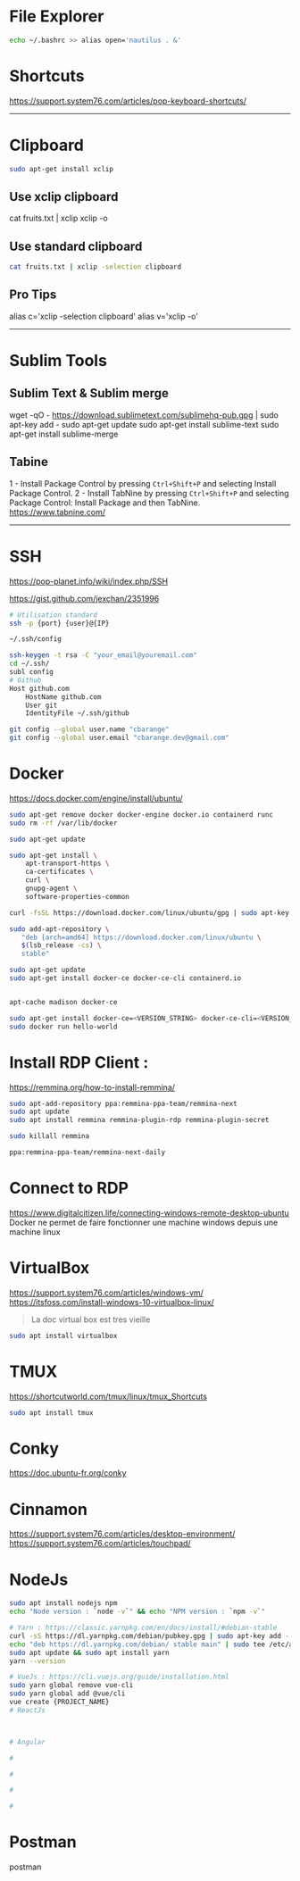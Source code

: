 # File Explorer

```bash
echo ~/.bashrc >> alias open='nautilus . &'
``` 

# Shortcuts

https://support.system76.com/articles/pop-keyboard-shortcuts/

---

# Clipboard

```bash
sudo apt-get install xclip
``` 

## Use xclip clipboard

cat fruits.txt | xclip
xclip -o

## Use standard clipboard

```bash
cat fruits.txt | xclip -selection clipboard
``` 

## Pro Tips

alias c='xclip -selection clipboard'
alias v='xclip -o'


---

# Sublim Tools

## Sublim Text & Sublim merge

wget -qO - https://download.sublimetext.com/sublimehq-pub.gpg | sudo apt-key add -
sudo apt-get update
sudo apt-get install sublime-text
sudo apt-get install sublime-merge



## Tabine


1 - Install Package Control by pressing `Ctrl+Shift+P` and selecting Install Package Control.
2 - Install TabNine by pressing `Ctrl+Shift+P`  and selecting Package Control: Install Package and then TabNine.
https://www.tabnine.com/


---

# SSH

https://pop-planet.info/wiki/index.php/SSH

https://gist.github.com/jexchan/2351996

```bash
# Utilisation standard
ssh -p {port} {user}@{IP}

~/.ssh/config

ssh-keygen -t rsa -C "your_email@youremail.com"
cd ~/.ssh/
subl config
# Github
Host github.com
	HostName github.com
	User git
	IdentityFile ~/.ssh/github

git config --global user.name "cbarange"
git config --global user.email "cbarange.dev@gmail.com"
``` 



# Docker
https://docs.docker.com/engine/install/ubuntu/
```bash
sudo apt-get remove docker docker-engine docker.io containerd runc
sudo rm -rf /var/lib/docker

sudo apt-get update

sudo apt-get install \
    apt-transport-https \
    ca-certificates \
    curl \
    gnupg-agent \
    software-properties-common

curl -fsSL https://download.docker.com/linux/ubuntu/gpg | sudo apt-key add -

sudo add-apt-repository \
   "deb [arch=amd64] https://download.docker.com/linux/ubuntu \
   $(lsb_release -cs) \
   stable"

sudo apt-get update
sudo apt-get install docker-ce docker-ce-cli containerd.io


apt-cache madison docker-ce

sudo apt-get install docker-ce=<VERSION_STRING> docker-ce-cli=<VERSION_STRING> containerd.io
sudo docker run hello-world

``` 


# Install RDP Client :

https://remmina.org/how-to-install-remmina/
```bash
sudo apt-add-repository ppa:remmina-ppa-team/remmina-next
sudo apt update
sudo apt install remmina remmina-plugin-rdp remmina-plugin-secret

sudo killall remmina

ppa:remmina-ppa-team/remmina-next-daily
``` 

# Connect to RDP


https://www.digitalcitizen.life/connecting-windows-remote-desktop-ubuntu
Docker ne permet de faire fonctionner une machine windows depuis une machine linux


# VirtualBox


https://support.system76.com/articles/windows-vm/
https://itsfoss.com/install-windows-10-virtualbox-linux/

> La doc virtual box est tres vieille
```bash
sudo apt install virtualbox
``` 





# TMUX
https://shortcutworld.com/tmux/linux/tmux_Shortcuts
```bash
sudo apt install tmux
``` 

# Conky

https://doc.ubuntu-fr.org/conky


# Cinnamon

https://support.system76.com/articles/desktop-environment/
https://support.system76.com/articles/touchpad/


# NodeJs

```bash
sudo apt install nodejs npm
echo "Node version : `node -v`" && echo "NPM version : `npm -v`"

# Yarn : https://classic.yarnpkg.com/en/docs/install/#debian-stable
curl -sS https://dl.yarnpkg.com/debian/pubkey.gpg | sudo apt-key add -
echo "deb https://dl.yarnpkg.com/debian/ stable main" | sudo tee /etc/apt/sources.list.d/yarn.list
sudo apt update && sudo apt install yarn
yarn --version

# VueJs : https://cli.vuejs.org/guide/installation.html
sudo yarn global remove vue-cli
sudo yarn global add @vue/cli
vue create {PROJECT_NAME}
# ReactJs



# Angular

# 

# 

# 

# 


``` 

# Postman

postman
